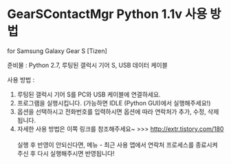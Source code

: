 # GearSContactMgr Python 1.1v 사용 방법
for Samsung Galaxy Gear S [Tizen]

준비물 : Python 2.7, 루팅된 갤럭시 기어 S, USB 데이터 케이블

사용 방법 :<br>
1. 루팅된 갤럭시 기어 S를 PC와 USB 케이블에 연결하세요.<br>
2. 프로그램을 실행시킵니다. (가능하면 IDLE (Python GUI)에서 실행해주세요!)<br>
3. 옵션을 선택하시고 전화번호를 입력하시면 옵션에 따라 연락처가 추가, 수정, 삭제됩니다.<br>
4. 자세한 사용 방법은 이쪽 링크를 참조해주세요~ >>> http://extr.tistory.com/180
<br><br>
실행 후 반영이 안되신다면, 메뉴 - 최근 사용 앱에서 연락처 프로세스를 종료시켜 주신 후 다시 실행해주시면 반영됩니다!
<br>

